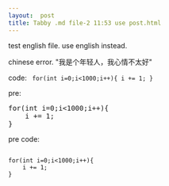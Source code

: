```yaml
---
layout:  post
title: Tabby .md file-2 11:53 use post.html
---
```

test english file.
use english instead.

chinese error.
"我是个年轻人，我心情不太好"

code:
<code>
for(int i=0;i<1000;i++){
	i += 1;
}
</code>

pre:
<pre>
for(int i=0;i<1000;i++){
	i += 1;
}
</pre>

pre code:
<pre>
<code>
for(int i=0;i<1000;i++){
	i += 1;
}
</code>
</pre>


[BeiYuu]:    http://beiyuu.com  "BeiYuu"
[Tabby]:    https://chrome.google.com/webstore/detail/tabby/pifnjkdglcfkfpdjdolfacpfdlgpdkhp "Tabby"
[young]:    http://read.douban.com/ebook/709141/?referral_code=e6acsgl3 "我是个年轻人，我心情不太好"
